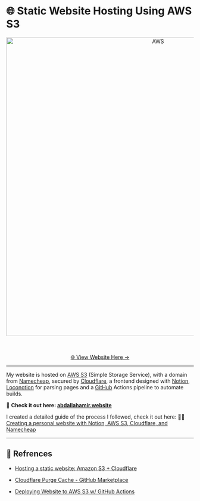 # 🌐 Static Website Hosting Using AWS S3
<div align="center" id="top">
  <img src="https://github.com/Zerobrofan/Static-Website-Hosting-Using-AWS-S3/assets/100843256/c539f639-0810-4863-8416-16b180e34f45" width="800" alt="AWS" /><br><br><br>

  <a href="https://abdallahamir.website/">🌐 View Website Here -></a>
</div>

---

My website is hosted on [AWS S3](https://aws.amazon.com/s3/) (Simple Storage Service), with a domain from [Namecheap](https://www.namecheap.com/), secured by [Cloudflare](https://www.cloudflare.com/), a frontend designed with [Notion](https://www.notion.so/), [Loconotion](https://github.com/leoncvlt/loconotion) for parsing pages and a [GitHub](https://github.com/Zerobrofan) Actions pipeline to automate builds.

🌟 **Check it out here: [abdallahamir.website](https://abdallahamir.website/)**

I created a detailed guide of the process I followed, check it out here: 👨‍💻 [Creating a personal website with Notion, AWS S3, Cloudflare, and Namecheap](https://abdallahamir.me/Creating-a-personal-website-with-Notion-AWS-S3-Cloudflare-and-Namecheap)

---
## 📖 Refrences

- [Hosting a static website: Amazon S3 + Cloudflare](https://medium.com/@hranicka/hosting-a-static-website-amazon-s3-cloudflare-127b57a13461)

- [Cloudflare Purge Cache - GitHub Marketplace](https://github.com/marketplace/actions/cloudflare-purge-cache)

- [Deploying Website to AWS S3 w/ GitHub Actions](https://faun.pub/deploying-website-to-aws-s3-w-github-actions-279998db5dae)
